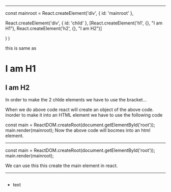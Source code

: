 ************************************************************************************************************************************
const mainroot = React.createElement('div', { id: 'mainroot' },


 React.createElement('div', { id: 'child' },
  [React.createElement('h1', {}, "I am H1"),
  React.createElement('h2', {}, "I am H2")]


 )
)

this is same as 

<div id="mainroot">
 <div id="child">
  <h1>I am H1</h1>
  <h2>I am H2</h2>
 </div>
</div>

In order to make the 2 chlde elements we have to use the bracket...

When we do above code react will create an object of the above code. inorder to make it into an HTML element we have to  use the following code


const main = ReactDOM.createRoot(document.getElementById('root'));
main.render(mainroot);
Now the above code will bocmes into an html element.

************************************************************************************************************************************




const main = ReactDOM.createRoot(document.getElementById('root'));
main.render(mainroot);

We can use this this create the main element in react.
***************************************************


<svg width="100" height="100" xmlns="http://www.w3.org/2000/svg">
<foreignObject width="100" height="100">
    <div xmlns="http://www.w3.org/1999/xhtml">
        <ul>
            <li>text</li>
        </ul>
        <!-- Other embed HTML element/text into SVG -->
    </div>
</foreignObject>
</svg>